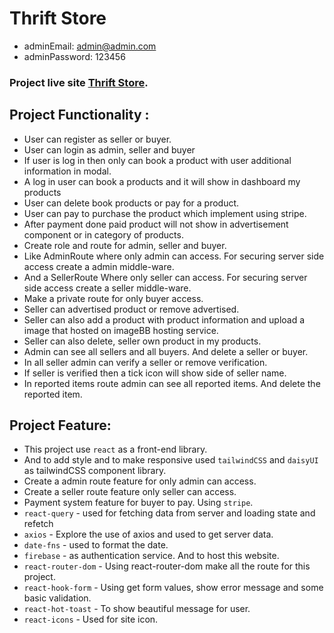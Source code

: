 # Thrift Store

- adminEmail: admin@admin.com
- adminPassword: 123456

### Project live site [Thrift Store](https://thrift-store-88291.web.app/).

## Project Functionality :

- User can register as seller or buyer.
- User can login as admin, seller and buyer
- If user is log in then only can book a product with user additional information in modal.
- A log in user can book a products and it will show in dashboard my products
- User can delete book products or pay for a product.
- User can pay to purchase the product which implement using stripe.
- After payment done paid product will not show in advertisement component or in category of products.
- Create role and route for admin, seller and buyer.
- Like AdminRoute where only admin can access. For securing server side access create a admin middle-ware.
- And a SellerRoute Where only seller can access. For securing server side access create a seller middle-ware.
- Make a private route for only buyer access.
- Seller can advertised product or remove advertised.
- Seller can also add a product with product information and upload a image that hosted on imageBB hosting service.
- Seller can also delete, seller own product in my products.
- Admin can see all sellers and all buyers. And delete a seller or buyer.
- In all seller admin can verify a seller or remove verification.
- If seller is verified then a tick icon will show side of seller name.
- In reported items route admin can see all reported items. And delete the reported item.

## Project Feature:

- This project use <code>react</code> as a front-end library.
- And to add style and to make responsive used <code>tailwindCSS</code>
  and <code>daisyUI</code> as tailwindCSS component library.
- Create a admin route feature for only admin can access.
- Create a seller route feature only seller can access.
- Payment system feature for buyer to pay. Using <code>stripe</code>.
- <code>react-query</code> - used for fetching data from server and loading state and refetch
- <code>axios</code> - Explore the use of axios and used to get server data.
- <code>date-fns</code> - used to format the date.
- <code>firebase</code> - as authentication service. And to host this website.
- <code>react-router-dom</code> - Using react-router-dom make all the route for this project.
- <code>react-hook-form</code> - Using get form values, show error message and some basic validation.
- <code>react-hot-toast</code> - To show beautiful message for user.
- <code>react-icons</code> - Used for site icon.
